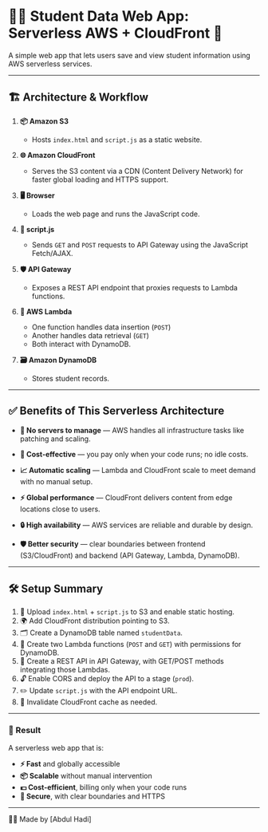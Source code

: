# 🧑‍🎓 Student Data Web App: Serverless AWS + CloudFront 🚀

A simple web app that lets users save and view student information using AWS serverless services.

---

## 🏗️ Architecture & Workflow

1. **📦 Amazon S3**
   - Hosts `index.html` and `script.js` as a static website.

2. **🌐 Amazon CloudFront**
   - Serves the S3 content via a CDN (Content Delivery Network) for faster global loading and HTTPS support.

3. **🖥️ Browser**
   - Loads the web page and runs the JavaScript code.

4. **📜 script.js**
   - Sends `GET` and `POST` requests to API Gateway using the JavaScript Fetch/AJAX.

5. **🛡️ API Gateway**
   - Exposes a REST API endpoint that proxies requests to Lambda functions.

6. **🧠 AWS Lambda**
   - One function handles data insertion (`POST`)  
   - Another handles data retrieval (`GET`)  
   - Both interact with DynamoDB.

7. **🗃️ Amazon DynamoDB**
   - Stores student records.

---

## ✅ Benefits of This Serverless Architecture

- **🧰 No servers to manage** — AWS handles all infrastructure tasks like patching and scaling.

- **💸 Cost-effective** — you pay only when your code runs; no idle costs.

- **📈 Automatic scaling** — Lambda and CloudFront scale to meet demand with no manual setup.

- **⚡ Global performance** — CloudFront delivers content from edge locations close to users.

- **🔒 High availability** — AWS services are reliable and durable by design.

- **🛡️ Better security** — clear boundaries between frontend (S3/CloudFront) and backend (API Gateway, Lambda, DynamoDB).

---

## 🛠️ Setup Summary

1. 📁 Upload `index.html` + `script.js` to S3 and enable static hosting.  
2. 🌍 Add CloudFront distribution pointing to S3.  
3. 🗂️ Create a DynamoDB table named `studentData`.  
4. 🧠 Create two Lambda functions (`POST` and `GET`) with permissions for DynamoDB.  
5. 🚪 Create a REST API in API Gateway, with GET/POST methods integrating those Lambdas.  
6. 🔓 Enable CORS and deploy the API to a stage (`prod`).  
7. ✏️ Update `script.js` with the API endpoint URL.  
8. 🧹 Invalidate CloudFront cache as needed.

---

### 🎯 Result

A serverless web app that is:

- **⚡ Fast** and globally accessible  
- **📦 Scalable** without manual intervention  
- **💵 Cost-efficient**, billing only when your code runs  
- **🔐 Secure**, with clear boundaries and HTTPS

---

👨‍💻 Made by [Abdul Hadi]